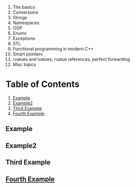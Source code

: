 1. The basics
2. Conversions
3. Strings
4. Namespaces
5. OOP
6. Enums
7. Exceptions
8. STL
9. Functional programming in modern C++
10. Smart pointers
11. rvalues and lvalues, rvalue references, perfect forwarding
12. Misc topics

# Table of Contents
1. [Example](#example)
2. [Example2](#example2)
3. [Third Example](#third-example)
4. [Fourth Example](#fourth-examplehttpwwwfourthexamplecom)


## Example
## Example2
## Third Example
## [Fourth Example](http://www.fourthexample.com) 